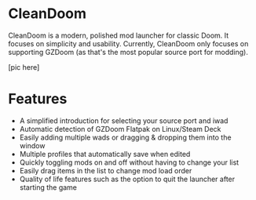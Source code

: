 # CleanDoom

CleanDoom is a modern, polished mod launcher for classic Doom. It focuses on simplicity and usability. Currently, CleanDoom only focuses on supporting GZDoom (as that's the most popular source port for modding).

[pic here]

# Features

* A simplified introduction for selecting your source port and iwad
* Automatic detection of GZDoom Flatpak on Linux/Steam Deck
* Easily adding multiple wads or dragging & dropping them into the window
* Multiple profiles that automatically save when edited
* Quickly toggling mods on and off without having to change your list
* Easily drag items in the list to change mod load order
* Quality of life features such as the option to quit the launcher after starting the game
